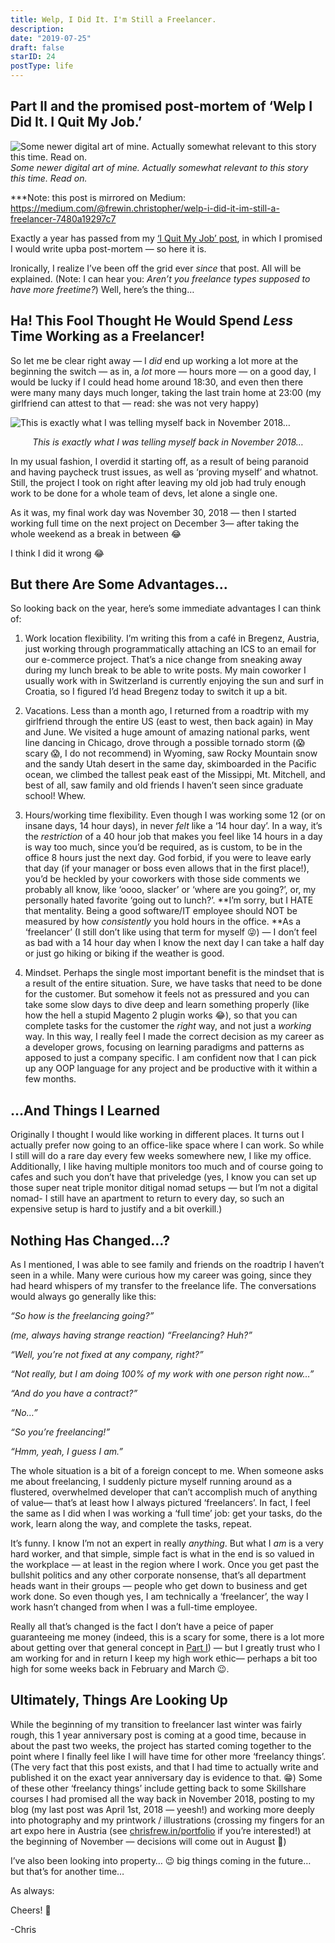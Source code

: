 ```yaml
---
title: Welp, I Did It. I'm Still a Freelancer.
description:
date: "2019-07-25"
draft: false
starID: 24
postType: life
---
```


## Part II and the promised post-mortem of ‘Welp I Did It. I Quit My Job.’

![Some newer digital art of mine. Actually somewhat relevant to this story this time. Read on.](https://cdn-images-1.medium.com/max/4096/1*3rkEp5AAhZKS542vbKCedA.png)*Some newer digital art of mine. Actually somewhat relevant to this story this time. Read on.*

\*\*\*Note: this post is mirrored on Medium: https://medium.com/@frewin.christopher/welp-i-did-it-im-still-a-freelancer-7480a19297c7

Exactly a year has passed from my [‘I Quit My Job’ post](https://medium.com/@frewin.christopher/welp-i-did-it-24505dff1bd1), in which I promised I would write upba post-mortem — so here it is.

Ironically, I realize I’ve been off the grid ever *since* that post. All will be explained. (Note: I can hear you: *Aren’t you freelance types supposed to have more freetime?*) Well, here’s the thing…

## Ha! This Fool Thought He Would Spend *Less* Time Working as a Freelancer!

So let me be clear right away — I *did* end up working a lot more at the beginning the switch — as in, a *lot* more — hours more — on a good day, I would be lucky if I could head home around 18:30, and even then there were many many days much longer, taking the last train home at 23:00 (my girlfriend can attest to that — read: she was not very happy)

![This is exactly what I was telling myself back in November 2018…](https://cdn-images-1.medium.com/max/2000/1*YUk0UwSoqjimLMGyMSjjuQ.png)
<p align="center"><i>This is exactly what I was telling myself back in November 2018…</i></p>

In my usual fashion, I overdid it starting off, as a result of being paranoid and having paycheck trust issues, as well as ‘proving myself’ and whatnot. Still, the project I took on right after leaving my old job had truly enough work to be done for a whole team of devs, let alone a single one.

As it was, my final work day was November 30, 2018 — then I started working full time on the next project on December 3— after taking the whole weekend as a break in between 😂

I think I did it wrong 😂

## But there Are Some Advantages…

So looking back on the year, here’s some immediate advantages I can think of:

1. Work location flexibility. I’m writing this from a café in Bregenz, Austria, just working through programmatically attaching an ICS to an email for our e-commerce project. That’s a nice change from sneaking away during my lunch break to be able to write posts. My main coworker I usually work with in Switzerland is currently enjoying the sun and surf in Croatia, so I figured I’d head Bregenz today to switch it up a bit.

2. Vacations. Less than a month ago, I returned from a roadtrip with my girlfriend through the entire US (east to west, then back again) in May and June. We visited a huge amount of amazing national parks, went line dancing in Chicago, drove through a possible tornado storm (😱 scary 😱, I do not recommend) in Wyoming, saw Rocky Mountain snow and the sandy Utah desert in the same day, skimboarded in the Pacific ocean, we climbed the tallest peak east of the Missippi, Mt. Mitchell, and best of all, saw family and old friends I haven’t seen since graduate school! Whew.

3. Hours/working time flexibility. Even though I was working some 12 (or on insane days, 14 hour days), in never *felt* like a ‘14 hour day’. In a way, it’s the *restriction* of a 40 hour job that makes you feel like 14 hours in a day is way too much, since you’d be required, as is custom, to be in the office 8 hours just the next day. God forbid, if you were to leave early that day (if your manager or boss even allows that in the first place!), you’d be heckled by your coworkers with those side comments we probably all know, like ‘oooo, slacker’ or ‘where are you going?’, or, my personally hated favorite ‘going out to lunch?’. **I’m sorry, but I HATE that mentality. Being a good software/IT employee should NOT be measured by how *consistently* you hold hours in the office. **As a ‘freelancer’ (I still don’t like using that term for myself 😜) — I don’t feel as bad with a 14 hour day when I know the next day I can take a half day or just go hiking or biking if the weather is good.

4. Mindset. Perhaps the single most important benefit is the mindset that is a result of the entire situation. Sure, we have tasks that need to be done for the customer. But somehow it feels not as pressured and you can take some slow days to dive deep and learn something properly (like how the hell a stupid Magento 2 plugin works 😂), so that you can complete tasks for the customer the *right* way, and not just a *working* way. In this way, I really feel I made the correct decision as my career as a developer grows, focusing on learning paradigms and patterns as apposed to just a company specific. I am confident now that I can pick up any OOP language for any project and be productive with it within a few months.

## …And Things I Learned

Originally I thought I would like working in different places. It turns out I actually prefer now going to an office-like space where I can work. So while I still will do a rare day every few weeks somewhere new, I like my office. Additionally, I like having multiple monitors too much and of course going to cafes and such you don’t have that priveledge (yes, I know you can set up those super neat triple monitor ditigal nomad setups — but I’m not a digital nomad- I still have an apartment to return to every day, so such an expensive setup is hard to justify and a bit overkill.)

## Nothing Has Changed…?

As I mentioned, I was able to see family and friends on the roadtrip I haven’t seen in a while. Many were curious how my career was going, since they had heard whispers of my transfer to the freelance life. The conversations would always go generally like this:

*“So how is the freelancing going?”*

*(me, always having strange reaction) “Freelancing? Huh?”*

*“Well, you’re not fixed at any company, right?”*

*“Not really, but I *am* doing 100% of my work with one person right now…”*

*“And do you have a contract?”*

*“No…”*

*“So you’re freelancing!”*

*“Hmm, yeah, I guess I am.”*

The whole situation is a bit of a foreign concept to me. When someone asks me about freelancing, I suddenly picture myself running around as a flustered, overwhelmed developer that can’t accomplish much of anything of value— that’s at least how I always pictured ‘freelancers’. In fact, I feel the same as I did when I was working a ‘full time’ job: get your tasks, do the work, learn along the way, and complete the tasks, repeat.

It’s funny. I know I’m not an expert in really *anything*. But what I *am* is a very hard worker, and that simple, simple fact is what in the end is so valued in the workplace — at least in the region where I work. Once you get past the bullshit politics and any other corporate nonsense, that’s all department heads want in their groups — people who get down to business and get work done. So even though yes, I am technically a ‘freelancer’, the way I work hasn’t changed from when I was a full-time employee.

Really all that’s changed is the fact I don’t have a peice of paper guaranteeing me money (indeed, this is a scary for some, there is a lot more about getting over that general concept in [Part I](https://medium.com/@frewin.christopher/welp-i-did-it-24505dff1bd1)) — but I greatly trust who I am working for and in return I keep my high work ethic— perhaps a bit too high for some weeks back in February and March 😉.

## Ultimately, Things Are Looking Up

While the beginning of my transition to freelancer last winter was fairly rough, this 1 year anniversary post is coming at a good time, because in about the past two weeks, the project has started coming together to the point where I finally feel like I will have time for other more ‘freelancy things’. (The very fact that this post exists, and that I had time to actually write and published it on the exact year anniversary day is evidence to that. 😁) Some of these other ‘freelancy things’ include getting back to some Skillshare courses I had promised all the way back in November 2018, posting to my blog (my last post was April 1st, 2018 — yeesh!) and working more deeply into photography and my printwork / illustrations (crossing my fingers for an art expo here in Austria (see [chrisfrew.in/portfolio](https://chrisfrew.in/portfolio) if you’re interested!) at the beginning of November — decisions will come out in August 🤞)

I’ve also been looking into property… 😉 big things coming in the future… but that’s for another time…

As always:

Cheers! 🍺

-Chris





